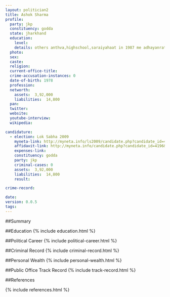 ```yaml
---
layout: politician2
title: Ashok Sharma
profile: 
  party: jkp
  constituency: godda
  state: jharkhand
  education: 
    level: 
    details: others anthva,highschool,saraiyahaat in 1987 me adhayanrat tha.n
  photo: 
  sex: 
  caste: 
  religion: 
  current-office-title: 
  crime-accusation-instances: 0
  date-of-birth: 1978
  profession: 
  networth: 
    assets:  3,92,000
    liabilities:  14,800
  pan: 
  twitter: 
  website: 
  youtube-interview: 
  wikipedia: 

candidature: 
  - election: Lok Sabha 2009
    myneta-link: http://myneta.info/ls2009/candidate.php?candidate_id=4196
    affidavit-link: http://myneta.info/candidate.php?candidate_id=4196&scan=original
    expenses-link: 
    constituency: godda 
    party: jkp
    criminal-cases: 0
    assets:  3,92,000
    liabilities:  14,800
    result:  

crime-record: 

date: 
version: 0.0.5
tags: 
---
```

##Summary


##Education
{% include education.html %}


##Political Career
{% include political-career.html %}


##Criminal Record
{% include criminal-record.html %}


##Personal Wealth
{% include personal-wealth.html %}


##Public Office Track Record
{% include track-record.html %}


##References


{% include references.html %}